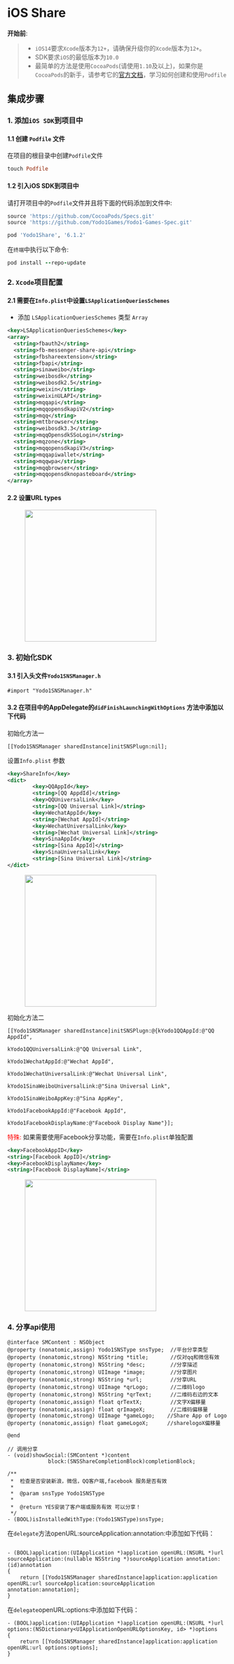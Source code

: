 # iOS Share

**开始前**:

>* `iOS14`要求`Xcode`版本为`12+`，请确保升级你的`Xcode`版本为`12+`。
>* SDK要求`iOS`的最低版本为`10.0`
>* 最简单的方法是使用`CocoaPods`(请使用`1.10`及以上)，如果你是`CocoaPods`的新手，请参考它的[官方文档](https://guides.cocoapods.org/using/using-cocoapods)，学习如何创建和使用`Podfile`

## 集成步骤

### 1. 添加`iOS SDK`到项目中

#### 1.1 创建 `Podfile` 文件

在项目的根目录中创建`Podfile`文件

```ruby
touch Podfile
```

#### 1.2 引入iOS SDK到项目中

请打开项目中的`Podfile`文件并且将下面的代码添加到文件中:

```ruby
source 'https://github.com/CocoaPods/Specs.git'
source 'https://github.com/Yodo1Games/Yodo1-Games-Spec.git'

pod 'Yodo1Share', '6.1.2'
```

在`终端`中执行以下命令:

```ruby
pod install --repo-update
```

### 2. `Xcode`项目配置

#### 2.1 需要在`Info.plist`中设置`LSApplicationQueriesSchemes`

* 添加 `LSApplicationQueriesSchemes` 类型 `Array`

``` xml
<key>LSApplicationQueriesSchemes</key>
<array>
  <string>fbauth2</string>
  <string>fb-messenger-share-api</string>
  <string>fbshareextension</string>
  <string>fbapi</string>
  <string>sinaweibo</string>
  <string>weibosdk</string>
  <string>weibosdk2.5</string>
  <string>weixin</string>
  <string>weixinULAPI</string>
  <string>mqqapi</string>
  <string>mqqopensdkapiV2</string>
  <string>mqq</string>
  <string>mttbrowser</string>
  <string>weibosdk3.3</string>
  <string>mqqOpensdkSSoLogin</string>
  <string>mqzone</string>
  <string>mqqopensdkapiV3</string>
  <string>mqqapiwallet</string>
  <string>mqqwpa</string>
  <string>mqqbrowser</string>
  <string>mqqopensdknopasteboard</string>
</array>
```

#### 2.2 设置URL types

<!-- markdownlint-disable -->
<figure> 
    <img src="/zh/assets/images/ios_share_urltypes.png" width="300">
</figure>

### 3. 初始化SDK

#### 3.1 引入头文件`Yodo1SNSManager.h`

``` obj-c
#import "Yodo1SNSManager.h"
```

#### 3.2 在项目中的AppDelegate的`didFinishLaunchingWithOptions` 方法中添加以下代码

初始化方法一

``` obj-c
[[Yodo1SNSManager sharedInstance]initSNSPlugn:nil];
```

设置`Info.plist` 参数

``` xml
<key>ShareInfo</key> 
<dict>  
    	<key>QQAppId</key> 
    	<string>[QQ AppdId]</string> 
    	<key>QQUniversalLink</key> 
    	<string>[QQ Universal Link]</string> 
    	<key>WechatAppId</key> 
    	<string>[Wechat AppId]</string>
    	<key>WechatUniversalLink</key> 
    	<string>[Wechat Universal Link]</string>
    	<key>SinaAppId</key> 
    	<string>[Sina AppId]</string> 
    	<key>SinaUniversalLink</key> 
    	<string>[Sina Universal Link]</string> 
</dict>
```

<!-- markdownlint-disable -->
<figure> 
    <img src="/zh/assets/images/ios_share_setting.png" width="300">
</figure>

初始化方法二

``` obj-c
[[Yodo1SNSManager sharedInstance]initSNSPlugn:@{kYodo1QQAppId:@"QQ AppdId",
                                                    kYodo1QQUniversalLink:@"QQ Universal Link",
                                                    kYodo1WechatAppId:@"Wechat AppId",
                                                    kYodo1WechatUniversalLink:@"Wechat Universal Link",
                                                    kYodo1SinaWeiboUniversalLink:@"Sina Universal Link",
                                                    kYodo1SinaWeiboAppKey:@"Sina AppKey",
                                                    kYodo1FacebookAppId:@"Facebook AppId",
                                                    kYodo1FacebookDisplayName:@"Facebook Display Name"}];
```

<font color=red>特殊: </font>如果需要使用Facebook分享功能，需要在`Info.plist`单独配置

``` xml
<key>FacebookAppID</key> 
<string>[Facebook AppID]</string>
<key>FacebookDisplayName</key> 
<string>[Facebook DisplayName]</string>
```

<!-- markdownlint-disable -->
<figure> 
    <img src="/zh/assets/images/ios_share_fb.png" width="300">
</figure>

### 4. 分享api使用

``` obj-c
@interface SMContent : NSObject
@property (nonatomic,assign) Yodo1SNSType snsType;  //平台分享类型
@property (nonatomic,strong) NSString *title;       //仅对qq和微信有效
@property (nonatomic,strong) NSString *desc;        //分享描述
@property (nonatomic,strong) UIImage *image;        //分享图片
@property (nonatomic,strong) NSString *url;         //分享URL
@property (nonatomic,strong) UIImage *qrLogo;       //二维码logo
@property (nonatomic,strong) NSString *qrText;      //二维码右边的文本
@property (nonatomic,assign) float qrTextX;         //文字X偏移量
@property (nonatomic,assign) float qrImageX;        //二维码偏移量
@property (nonatomic,strong) UIImage *gameLogo;    //Share App of Logo
@property (nonatomic,assign) float gameLogoX;      //sharelogoX偏移量

@end

// 调用分享
- (void)showSocial:(SMContent *)content
             block:(SNSShareCompletionBlock)completionBlock;
             
/**
 *  检查是否安装新浪，微信，QQ客户端,facebook 服务是否有效
 *
 *  @param snsType Yodo1SNSType
 *
 *  @return YES安装了客户端或服务有效 可以分享！
 */
- (BOOL)isInstalledWithType:(Yodo1SNSType)snsType;

```

在`delegate`方法openURL:sourceApplication:annotation:中添加如下代码：

``` obj-c

- (BOOL)application:(UIApplication *)application openURL:(NSURL *)url sourceApplication:(nullable NSString *)sourceApplication annotation:(id)annotation
{
    return [[Yodo1SNSManager sharedInstance]application:application openURL:url sourceApplication:sourceApplication annotation:annotation];
}

```
在`delegate`openURL:options:中添加如下代码：

``` obj-c
- (BOOL)application:(UIApplication *)application openURL:(NSURL *)url options:(NSDictionary<UIApplicationOpenURLOptionsKey, id> *)options
{
    return [[Yodo1SNSManager sharedInstance]application:application openURL:url options:options];
}

```